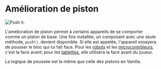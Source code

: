 # Amélioration de piston

![Push it.](oredict:oc:pistonUpgrade)

L'amélioration de piston permet à certains appareils de se comporter comme un piston de base. Une fois installée, un composant avec une seule méthode, `push()`, devient disponible. Si elle est appelée, l'appareil essayera de pousser le bloc qui lui fait face. Pour les [robots](../block/robot.md) et les [microcontrôleurs](../block/microcontroller.md), c'est la face avant; pour les [tablettes](tablet.md), elle utilisera la face avant du joueur.

La logique de poussée est la même que celle des pistons en Vanilla.
